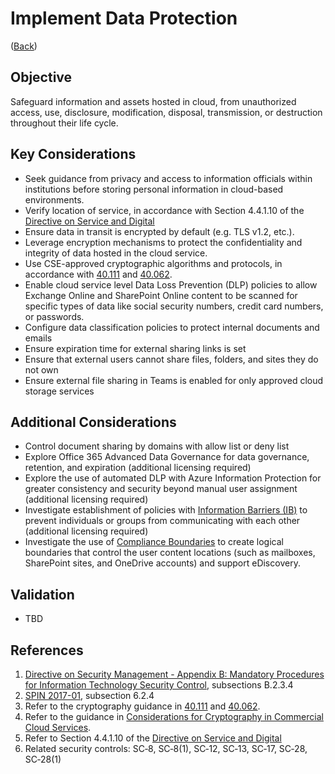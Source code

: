 # Implement Data Protection

([Back](../README.md))

## Objective

Safeguard information and assets hosted in cloud, from unauthorized access, use, disclosure, modification, disposal, transmission, or destruction throughout their life cycle.

## Key Considerations

* Seek guidance from privacy and access to information officials within institutions before storing personal information in cloud-based environments.
* Verify location of service, in accordance with Section 4.4.1.10 of the [Directive on Service and Digital](https://www.tbs-sct.gc.ca/pol/doc-eng.aspx?id=32601)
* Ensure data in transit is encrypted by default (e.g. TLS v1.2, etc.).
* Leverage encryption mechanisms to protect the confidentiality and integrity of data hosted in the cloud service.
* Use CSE-approved cryptographic algorithms and protocols, in accordance with [40.111](https://cyber.gc.ca/en/guidance/cryptographic-algorithms-unclassified-protected-and-protected-b-information-itsp40111) and [40.062](https://www.cse-cst.gc.ca/en/system/files/pdf_documents/itsp.40.062-eng.pdf).
* Enable cloud service level Data Loss Prevention (DLP) policies to allow Exchange Online and SharePoint Online content to be scanned for specific types of data like social security numbers, credit card numbers, or passwords.
* Configure data classification policies to protect internal documents and emails
* Ensure expiration time for external sharing links is set
* Ensure that external users cannot share files, folders, and sites they do not own
* Ensure external file sharing in Teams is enabled for only approved cloud storage services

## Additional Considerations

* Control document sharing by domains with allow list or deny list
* Explore Office 365 Advanced Data Governance for data governance, retention, and expiration (additional licensing required)
* Explore the use of automated DLP with Azure Information Protection for greater consistency and security beyond manual user assignment (additional licensing required)
* Investigate establishment of policies with [Information Barriers (IB)](https://docs.microsoft.com/en-us/microsoftteams/information-barriers-in-teams) to prevent individuals or groups from communicating with each other (additional licensing required)
* Investigate the use of [Compliance Boundaries](https://docs.microsoft.com/en-us/microsoft-365/compliance/set-up-compliance-boundaries?view=o365-worldwide) to create logical boundaries that control the user content locations (such as mailboxes, SharePoint sites, and OneDrive accounts) and support eDiscovery.

## Validation

* TBD

## References

1. [Directive on Security Management - Appendix B: Mandatory Procedures for Information Technology Security Control](https://www.tbs-sct.gc.ca/pol/doc-eng.aspx?id=32611&section=procedure&p=B), subsections B.2.3.4
2. [SPIN 2017-01](https://www.canada.ca/en/treasury-board-secretariat/services/access-information-privacy/security-identity-management/direction-secure-use-commercial-cloud-services-spin.html), subsection 6.2.4
3. Refer to the cryptography guidance in [40.111](https://cyber.gc.ca/en/guidance/cryptographic-algorithms-unclassified-protected-and-protected-b-information-itsp40111) and [40.062](https://www.cse-cst.gc.ca/en/system/files/pdf_documents/itsp.40.062-eng.pdf).
4. Refer to the guidance in [Considerations for Cryptography in Commercial Cloud Services](https://www.canada.ca/en/government/system/digital-government/modern-emerging-technologies/cloud-services/government-canada-consideration-use-cryptography-in-cloud.html).
5. Refer to Section 4.4.1.10 of the [Directive on Service and Digital](https://www.tbs-sct.gc.ca/pol/doc-eng.aspx?id=32601)
6. Related security controls: SC‑8, SC‑8(1), SC‑12, SC‑13, SC‑17, SC‑28, SC‑28(1)
